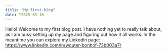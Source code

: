 ```yaml
---
title: "My-first-blog"
date: Y2025-03-10
---
```


Hello! Welcome to my first blog post. I have nothing yet to really talk about, as I am busy setting up my page and figuring out how it all works.
In the meantime you can explore my LinkedIn page: <https://www.linkedin.com/in/wouter-bonhof-73b003a7/>

